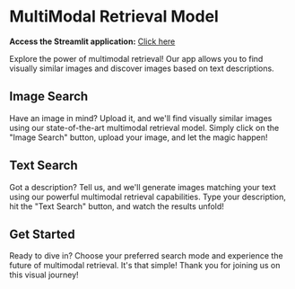 # MultiModal Retrieval Model

**Access the Streamlit application:** [Click here](https://multimodal-image-retrieval.streamlit.app/)


Explore the power of multimodal retrieval! Our app allows you to find visually similar images and discover images based on text descriptions.

## Image Search
Have an image in mind? Upload it, and we'll find visually similar images using our state-of-the-art multimodal retrieval model.
Simply click on the "Image Search" button, upload your image, and let the magic happen!

## Text Search
Got a description? Tell us, and we'll generate images matching your text using our powerful multimodal retrieval capabilities.
Type your description, hit the "Text Search" button, and watch the results unfold!

## Get Started
Ready to dive in? Choose your preferred search mode and experience the future of multimodal retrieval. It's that simple!
Thank you for joining us on this visual journey!


